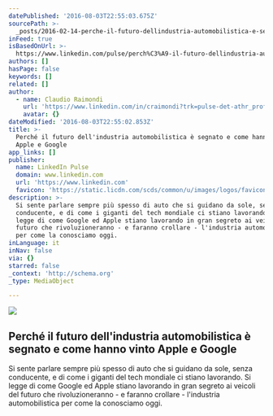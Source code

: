 ```yaml
---
datePublished: '2016-08-03T22:55:03.675Z'
sourcePath: >-
  _posts/2016-02-14-perche-il-futuro-dellindustria-automobilistica-e-segnato-e.md
inFeed: true
isBasedOnUrl: >-
  https://www.linkedin.com/pulse/perch%C3%A9-il-futuro-dellindustria-automobilistica-%C3%A8-segnato-raimondi?trk=mp-author-card
authors: []
hasPage: false
keywords: []
related: []
author:
  - name: Claudio Raimondi
    url: 'https://www.linkedin.com/in/craimondi?trk=pulse-det-athr_prof-art_hdr'
    avatar: {}
dateModified: '2016-08-03T22:55:02.853Z'
title: >-
  Perché il futuro dell'industria automobilistica è segnato e come hanno vinto
  Apple e Google
app_links: []
publisher:
  name: LinkedIn Pulse
  domain: www.linkedin.com
  url: 'https://www.linkedin.com'
  favicon: 'https://static.licdn.com/scds/common/u/images/logos/favicons/v1/favicon.ico'
description: >-
  Si sente parlare sempre più spesso di auto che si guidano da sole, senza
  conducente, e di come i giganti del tech mondiale ci stiano lavorando. Si
  legge di come Google ed Apple stiano lavorando in gran segreto ai veicoli del
  futuro che rivoluzioneranno - e faranno crollare - l'industria automobilistica
  per come la conosciamo oggi.
inLanguage: it
inNav: false
via: {}
starred: false
_context: 'http://schema.org'
_type: MediaObject

---
```

<article style=""><img src="https://s3-us-west-2.amazonaws.com/the-grid-img/p/3941167c516364575bebbb8bbc9ab450cc0bb9dc.jpg" /><h1>Perché il futuro dell'industria automobilistica è segnato e come hanno vinto Apple e Google</h1><p>Si sente parlare sempre più spesso di auto che si guidano da sole, senza conducente, e di come i giganti del tech mondiale ci stiano lavorando. Si legge di come Google ed Apple stiano lavorando in gran segreto ai veicoli del futuro che rivoluzioneranno - e faranno crollare - l'industria automobilistica per come la conosciamo oggi.</p></article>